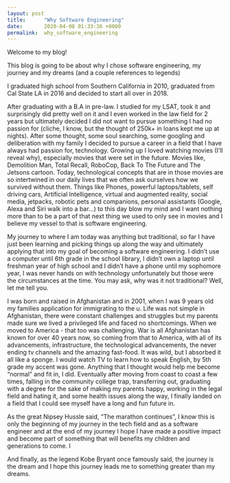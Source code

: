 ```yaml
---
layout: post
title:      "Why Software Engineering"
date:       2020-04-08 01:33:36 +0000
permalink:  why_software_engineering
---
```



Welcome to my blog!

This blog is going to be about why I chose software engineering, my journey and my dreams (and a couple references to legends) 

I graduated high school from Southern California in 2010, graduated from Cal State LA in 2016 and decided to start all over in 2018.  

After graduating with a B.A in pre-law. I studied for my LSAT, took it and surprisingly did pretty well on it and I even worked in the law field for 2 years but ultimately decided I did not want to pursue something I had no passion for (cliche, I know, but the thought of 250k+ in loans kept me up at nights). After some thought, some soul searching, some googling and deliberation with my family I decided to pursue a career  in a field that I have always had passion for, technology. Growing up I loved watching movies (I’ll reveal why), especially movies that were set in the future. Movies like, Demolition Man, Total Recall, RoboCop, Back To The Future and The Jetsons cartoon. Today, technological concepts that are in those movies are so intertwined in our daily lives that we often ask ourselves how we survived without them. Things like Phones, powerful laptops/tablets, self driving cars, Artificial Intelligence, virtual and augmented reality, social media, jetpacks, robotic pets and companions, personal assistants (Google, Alexa and Siri walk into a bar…) to this day blow my mind and I want nothing more than to be a part of that next thing we used to only see in movies and I believe my vessel to that is software engineering. 

My journey to where I am today was anything but traditional, so far I have just been learning and picking things up along the way and ultimately applying that into my goal of becoming a software engineering. I didn’t use a computer until 6th grade in the school library, I didn’t own a laptop until freshman year of high school and I didn’t have a phone until my sophomore year, I was never hands on with technology unfortunately but those were the circumstances at the time. You may ask, why was it not traditional? Well, let me tell you. 

I was born and raised in Afghanistan and in 2001, when I was 9 years old my families application for immigrating to the u. Life was not simple in Afghanistan, there were constant challenges and struggles but my parents made sure we lived a privileged life and faced no shortcomings. When we moved to America - that too was challenging. War is all Afghanistan has known for over 40 years now, so coming from that to America, with all of its advancements, infrastructure, the technological advancements, the never ending tv channels and the amazing fast-food. It was wild, but I absorbed it all like a sponge. I would watch TV to learn how to speak English, by 5th grade my accent was gone. Anything that I thought would help me become “normal” and fit in, I did. Eventually after moving from coast to coast a few times, falling in the community college trap, transferring out, graduating with a degree for the sake of making my parents happy, working in the legal field and hating it, and some health issues along the way, I finally landed on a field that I could see myself have a long and fun future in. 

As the great Nipsey Hussle said, “The marathon continues”, I know this is only the beginning of my journey in the tech field and as a software engineer and at the end of my journey I hope I have made a positive impact and become part of something that will benefits my children and generations to come. I 


And finally, as the legend Kobe Bryant once famously said, the journey is the dream and I hope this journey leads me to something greater than my dreams. 
